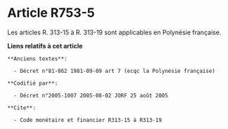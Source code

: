 # Article R753-5

Les articles R. 313-15 à R. 313-19 sont applicables en Polynésie française.

**Liens relatifs à cet article**

	**Anciens textes**:

	  - Décret n°81-862 1981-09-09 art 7 (ecqc la Polynésie française)

	**Codifié par**:

	  - Décret n°2005-1007 2005-08-02 JORF 25 août 2005

	**Cite**:

	  - Code monétaire et financier R313-15 à R313-19
